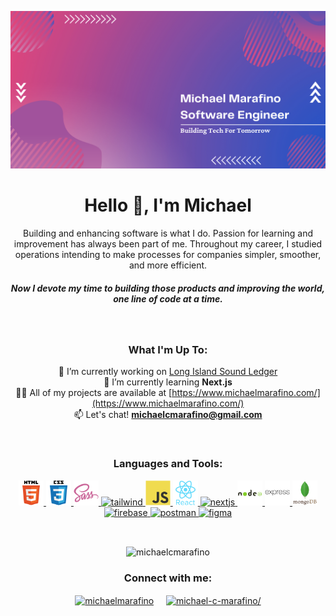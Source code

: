 ![](https://github.com/michaelcmarafino/michaelcmarafino/blob/main/michaelMarafino.png)
<br>

<h1 align="center">Hello 👋, I'm Michael</h1>
<p align="center">Building and enhancing software is what I do. Passion for learning and improvement has always been part of me. Throughout my career, I studied operations intending to make processes for companies simpler, smoother, and more efficient.
</p>
<h5 align="center">
Now I devote my time to building those products and improving the world, one line of code at a time.
</h5>

<br>
<div align="center">
<h3 align="center">What I'm Up To:</h3>

🔭 I’m currently working on [Long Island Sound Ledger](https://longislandsoundledger.netlify.app/) <br />
🌱 I’m currently learning **Next.js** <br />
👨‍💻 All of my projects are available at [https://www.michaelmarafino.com/](https://www.michaelmarafino.com/) <br />
📫 Let's chat! **michaelcmarafino@gmail.com**
</div>

<br>
<h3 align="center">Languages and Tools:</h3>
<p align="center"> 
<a href="https://developer.mozilla.org/en-US/docs/Web/HTML" target="_blank" rel="noreferrer"> <img src="https://raw.githubusercontent.com/devicons/devicon/master/icons/html5/html5-original-wordmark.svg" alt="html5" width="40" height="40"/> </a> 
<a href="https://developer.mozilla.org/en-US/docs/Web/CSS" target="_blank" rel="noreferrer"> <img src="https://raw.githubusercontent.com/devicons/devicon/master/icons/css3/css3-original-wordmark.svg" alt="css3" width="40" height="40"/> </a> 
<a href="https://sass-lang.com" target="_blank" rel="noreferrer"> <img src="https://raw.githubusercontent.com/devicons/devicon/master/icons/sass/sass-original.svg" alt="sass" width="40" height="40"/> </a> 
<a href="https://tailwindcss.com/" target="_blank" rel="noreferrer"> <img src="https://www.vectorlogo.zone/logos/tailwindcss/tailwindcss-icon.svg" alt="tailwind" width="40" height="40"/> </a> 
<a href="https://developer.mozilla.org/en-US/docs/Web/JavaScript" target="_blank" rel="noreferrer"> <img src="https://raw.githubusercontent.com/devicons/devicon/master/icons/javascript/javascript-original.svg" alt="javascript" width="40" height="40"/> </a> 
<a href="https://reactjs.org/" target="_blank" rel="noreferrer"> <img src="https://raw.githubusercontent.com/devicons/devicon/master/icons/react/react-original-wordmark.svg" alt="react" width="40" height="40"/> </a>
<a href="https://nextjs.org/" target="_blank" rel="noreferrer"> <img src="https://cdn.worldvectorlogo.com/logos/nextjs-2.svg" alt="nextjs" width="40" height="40"/> </a> 
<a href="https://nodejs.org" target="_blank" rel="noreferrer"> <img src="https://raw.githubusercontent.com/devicons/devicon/master/icons/nodejs/nodejs-original-wordmark.svg" alt="nodejs" width="40" height="40"/> </a> 
<a href="https://expressjs.com" target="_blank" rel="noreferrer"> <img src="https://raw.githubusercontent.com/devicons/devicon/master/icons/express/express-original-wordmark.svg" alt="express" width="40" height="40"/> </a>  
<a href="https://www.mongodb.com/" target="_blank" rel="noreferrer"> <img src="https://raw.githubusercontent.com/devicons/devicon/master/icons/mongodb/mongodb-original-wordmark.svg" alt="mongodb" width="40" height="40"/> </a> 
<!-- <a href="https://www.postgresql.org" target="_blank" rel="noreferrer"> <img src="https://raw.githubusercontent.com/devicons/devicon/master/icons/postgresql/postgresql-original-wordmark.svg" alt="postgresql" width="40" height="40"/> </a>  -->
<a href="https://firebase.google.com/" target="_blank" rel="noreferrer"> <img src="https://www.vectorlogo.zone/logos/firebase/firebase-icon.svg" alt="firebase" width="40" height="40"/> </a> 
<a href="https://postman.com" target="_blank" rel="noreferrer"> <img src="https://www.vectorlogo.zone/logos/getpostman/getpostman-icon.svg" alt="postman" width="40" height="40"/> </a>  
<a href="https://www.figma.com/" target="_blank" rel="noreferrer"> <img src="https://www.vectorlogo.zone/logos/figma/figma-icon.svg" alt="figma" width="40" height="40"/> </a> 
</p>

<br>
<p align="center"><img align="center" src="https://github-readme-streak-stats.herokuapp.com/?user=michaelcmarafino&" alt="michaelcmarafino" /></p>

<h3 align="center">Connect with me:</h3>
<p align="center">
<a href="https://twitter.com/michaelmarafino" target="blank"><img align="center" src="https://raw.githubusercontent.com/rahuldkjain/github-profile-readme-generator/master/src/images/icons/Social/twitter.svg" alt="michaelmarafino" height="40" width="40" /></a>
&nbsp;
&nbsp;
<a href="https://linkedin.com/in/michael-c-marafino/" target="blank"><img align="center" src="https://raw.githubusercontent.com/rahuldkjain/github-profile-readme-generator/master/src/images/icons/Social/linked-in-alt.svg" alt="michael-c-marafino/" height="40" width="40" /></a>
</p>


